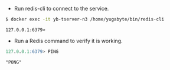 ---
---

- Run redis-cli to connect to the service.

```sh
$ docker exec -it yb-tserver-n3 /home/yugabyte/bin/redis-cli
```

```
127.0.0.1:6379> 
```

- Run a Redis command to verify it is working.

```sql
127.0.0.1:6379> PING
```

```
"PONG"
```

